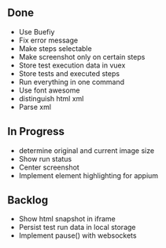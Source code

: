 ## Done

- Use Buefiy
- Fix error message
- Make steps selectable
- Make screenshot only on certain steps
- Store test execution data in vuex
- Store tests and executed steps
- Run everything in one command
- Use font awesome
- distinguish html xml
- Parse xml

## In Progress

- determine original and current image size
- Show run status
- Center screenshot
- Implement element highlighting for appium

## Backlog

- Show html snapshot in iframe
- Persist test run data in local storage
- Implement pause() with websockets
